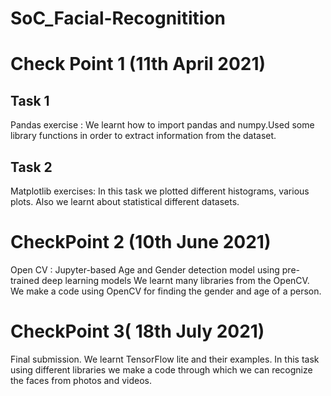 # SoC_Facial-Recognitition

# Check Point 1 (11th April 2021)

## Task 1 
Pandas exercise : We learnt how to import pandas and numpy.Used some library functions in order to extract information from the dataset.

## Task 2 
Matplotlib exercises: In this task we plotted different histograms, various plots. Also we learnt about statistical different datasets.


# CheckPoint 2 (10th June 2021)

Open CV : Jupyter-based Age and Gender detection model using pre-trained deep learning models
          We learnt many libraries from the OpenCV. We make a code using OpenCV for finding the gender and age of a person.
       

# CheckPoint 3( 18th July 2021)

Final submission.
We learnt TensorFlow lite and their examples. In this task using different libraries we make a code through which we can recognize the faces from photos and videos.
